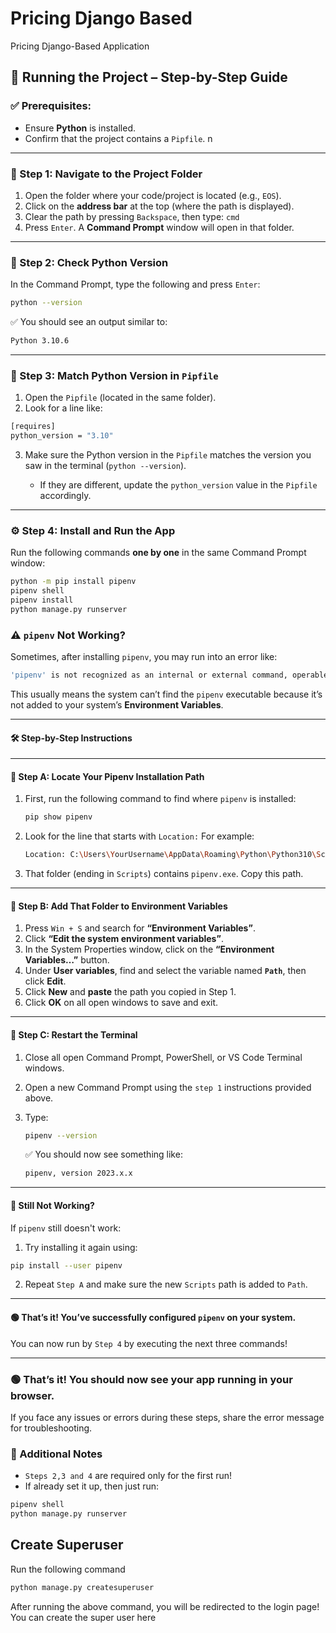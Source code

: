 # Pricing Django Based

Pricing Django-Based Application


## 🚀 Running the Project – Step-by-Step Guide

### ✅ Prerequisites:

* Ensure **Python** is installed.
* Confirm that the project contains a `Pipfile`.
n

---

### 🧭 Step 1: Navigate to the Project Folder

1. Open the folder where your code/project is located (e.g., `EOS`).
2. Click on the **address bar** at the top (where the path is displayed).
3. Clear the path by pressing `Backspace`, then type: `cmd`
4. Press `Enter`. A **Command Prompt** window will open in that folder.

---

### 🧪 Step 2: Check Python Version

In the Command Prompt, type the following and press `Enter`:

```sh
python --version
```

✅ You should see an output similar to:

```sh
Python 3.10.6
```

---

### 🧾 Step 3: Match Python Version in `Pipfile`

1. Open the `Pipfile` (located in the same folder).
2. Look for a line like:

```sh
[requires]
python_version = "3.10"
```

3. Make sure the Python version in the `Pipfile` matches the version you saw in the terminal (`python --version`).

   * If they are different, update the `python_version` value in the `Pipfile` accordingly.

---

### ⚙️ Step 4: Install and Run the App

Run the following commands **one by one** in the same Command Prompt window:

```sh
python -m pip install pipenv
pipenv shell
pipenv install
python manage.py runserver
```

### ⚠️ `pipenv` Not Working?

Sometimes, after installing `pipenv`, you may run into an error like:

```sh
'pipenv' is not recognized as an internal or external command, operable program or batch file.
```

This usually means the system can’t find the `pipenv` executable because it’s not added to your system’s **Environment Variables**.

---

#### 🛠 Step-by-Step Instructions

---

#### 🔹 Step A: Locate Your Pipenv Installation Path

1. First, run the following command to find where `pipenv` is installed:

   ```sh
   pip show pipenv
   ```

2. Look for the line that starts with `Location:`
   For example:

   ```sh
   Location: C:\Users\YourUsername\AppData\Roaming\Python\Python310\Scripts
   ```

3. That folder (ending in `Scripts`) contains `pipenv.exe`. Copy this path.

---

#### 🔹 Step B: Add That Folder to Environment Variables

1. Press `Win + S` and search for **“Environment Variables”**.
2. Click **“Edit the system environment variables”**.
3. In the System Properties window, click on the **“Environment Variables…”** button.
4. Under **User variables**, find and select the variable named **`Path`**, then click **Edit**.
5. Click **New** and **paste** the path you copied in Step 1.
6. Click **OK** on all open windows to save and exit.

---

#### 🔹 Step C: Restart the Terminal

1. Close all open Command Prompt, PowerShell, or VS Code Terminal windows.
2. Open a new Command Prompt using the `step 1` instructions provided above.
3. Type:

   ```sh
   pipenv --version
   ```

   ✅ You should now see something like:

   ```sh
   pipenv, version 2023.x.x
   ```

---

#### 🧪 Still Not Working?

If `pipenv` still doesn't work:

1. Try installing it again using:

```sh
pip install --user pipenv
```

2. Repeat `Step A` and make sure the new `Scripts` path is added to `Path`.

---

#### 🟢 That’s it! You’ve successfully configured `pipenv` on your system.

You can now run by `Step 4` by executing the next three commands!

---

### 🟢 That’s it! You should now see your app running in your browser.

If you face any issues or errors during these steps, share the error message for troubleshooting.

### 📝 Additional Notes

- `Steps 2,3 and 4` are required only for the first run!
- If already set it up, then just run:

```sh
pipenv shell
python manage.py runserver
```

## Create Superuser

Run the following command

```sh
python manage.py createsuperuser
```

After running the above command, you will be redirected to the login page! You can create the super user here
